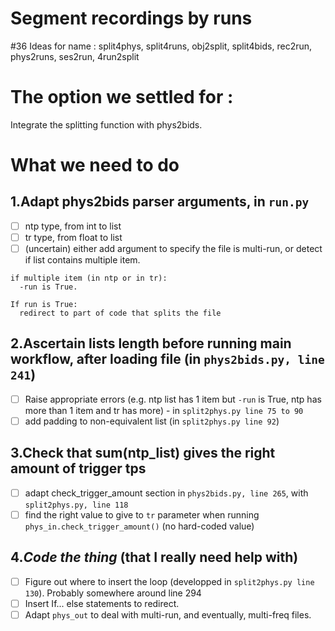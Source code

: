 # Segment recordings by runs

#36
Ideas for name : split4phys, split4runs, obj2split,  split4bids, rec2run, phys2runs, ses2run, 4run2split

# The option we settled for :
Integrate the splitting function with phys2bids.

# What we need to do
## 1.Adapt phys2bids parser arguments, in `run.py`
-   [ ] ntp type, from int to list
-   [ ] tr type, from float to list
-   [ ] (uncertain) either add argument to specify the file is multi-run, or detect if list contains multiple item.

```
if multiple item (in ntp or in tr):
  -run is True.

If run is True:
  redirect to part of code that splits the file
```

## 2.Ascertain lists length before running main workflow, after loading file (in `phys2bids.py, line 241`)
-   [ ] Raise appropriate errors (e.g. ntp list has 1 item but `-run` is True, ntp has more than 1 item and tr has more) - in `split2phys.py line 75 to 90`
-   [ ] add padding to non-equivalent list (in `split2phys.py line 92`)
## 3.Check that sum(ntp_list) gives the right amount of trigger tps
-   [ ] adapt check_trigger_amount section in `phys2bids.py, line 265`, with `split2phys.py, line 118`
-   [ ] find the right value to give to `tr` parameter when running `phys_in.check_trigger_amount()` (no hard-coded value)
## 4.***Code the thing*** (that I really need help with)
-   [ ] Figure out where to insert the loop (developped in `split2phys.py line 130`). Probably somewhere around line 294
-   [ ] Insert If... else statements to redirect.
-   [ ] Adapt `phys_out` to deal with multi-run, and eventually, multi-freq files.
